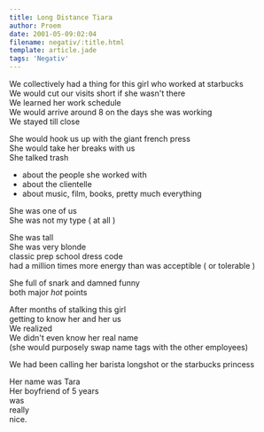 ```yaml
---
title: Long Distance Tiara
author: Proem
date: 2001-05-09:02:04
filename: negativ/:title.html
template: article.jade
tags: 'Negativ'
---	
```

We collectively had a thing for this girl who worked at starbucks  
We would cut our visits short if she wasn't there  
We learned her work schedule  
We would arrive around 8 on the days she was working  
We stayed till close

She would hook us up with the giant french press  
She would take her breaks with us  
She talked trash  
- about the people she worked with
- about the clientelle
- about music, film, books, pretty much everything

She was one of us  
She was not my type ( at all )

She was tall  
She was very blonde  
classic prep school dress code  
had a million times more energy than was acceptible ( or tolerable )

She full of snark and damned funny  
both major _hot_ points

After months of stalking this girl  
getting to know her and her us  
We realized  
We didn't even know her real name  
(she would purposely swap name tags with the other employees)

We had been calling her barista longshot or the starbucks princess  

Her name was Tara  
Her boyfriend of 5 years  
was  
really  
nice.